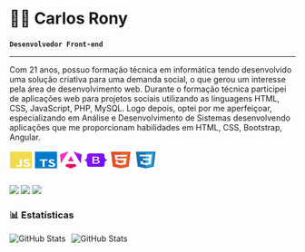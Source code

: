 # 👨‍💻 Carlos Rony

**`Desenvolvedor Front-end`**
<hr>
Com 21 anos, possuo formação técnica em informática tendo desenvolvido uma solução criativa para uma demanda social, o que gerou um interesse pela área de desenvolvimento web. Durante o formação técnica participei de aplicações web para projetos sociais utilizando as linguagens HTML, CSS, JavaScript, PHP, MySQL. Logo depois, optei por me aperfeiçoar, especializando em Análise e Desenvolvimento de Sistemas desenvolvendo aplicações que me proporcionam habilidades em HTML, CSS, Bootstrap, Angular. 

<div style="display: inline_block"><br>
  <img align="center" alt="Carlos-Js" height="30" width="40" src="https://raw.githubusercontent.com/devicons/devicon/master/icons/javascript/javascript-plain.svg">
  <img align="center" alt="Carlos-Ts" height="30" width="40" src="https://raw.githubusercontent.com/devicons/devicon/master/icons/typescript/typescript-plain.svg">
  <img align="center" alt="Carlos-Angular" height="30" width="40" src="https://raw.githubusercontent.com/devicons/devicon/master/icons/angular/angular-original.svg">
  <img align="center" alt="Carlos-Bootstrap" height="30" width="40" src="https://raw.githubusercontent.com/devicons/devicon/master/icons/bootstrap/bootstrap-original.svg">
  <img align="center" alt="Carlos-HTML" height="30" width="40" src="https://raw.githubusercontent.com/devicons/devicon/master/icons/html5/html5-original.svg">
  <img align="center" alt="Carlos-CSS" height="30" width="40" src="https://raw.githubusercontent.com/devicons/devicon/master/icons/css3/css3-original.svg">
</div>
  
  ##
 
<div> 
  <a href="https://instagram.com/carlos_rony_/" target="_blank"><img src="https://img.shields.io/badge/-Instagram-%23E4405F?style=for-the-badge&logo=instagram&logoColor=white" target="_blank"></a>
  <a href = "mailto:carlosrecla03@gmail.com"><img src="https://img.shields.io/badge/-Gmail-%23333?style=for-the-badge&logo=gmail&logoColor=white" target="_blank"></a>
  <a href="https://www.linkedin.com/in/carlos-rony/" target="_blank"><img src="https://img.shields.io/badge/-LinkedIn-%230077B5?style=for-the-badge&logo=linkedin&logoColor=white" target="_blank"></a> 
  
</div>

### 📊 Estatísticas

<p>
  <img 
    align="left" 
    alt="GitHub Stats" 
    height="200" 
    style="padding-right: 10px;" 
    src="https://github-readme-stats.vercel.app/api?username=carlos-rony-recla-filho&show_icons=true&theme=tokyonight&include_all_commits=true&locale=pt-br" 
  />

<img 
      align="left" 
      alt="GitHub Stats" 
      height="200" 
      src="https://github-readme-stats.vercel.app/api/top-langs/?username=carlos-rony-recla-filho&theme=tokyonight&layout=compact&custom_title=Tecnologias&langs_count=9" 
  />

</p>
